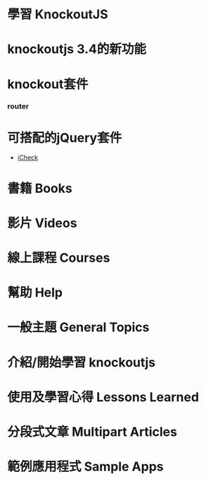 學習 KnockoutJS
===

# knockoutjs 3.4的新功能

# knockout套件

### router


# 可搭配的jQuery套件

* [iCheck](http://www.bootcss.com/p/icheck/)

# 書籍 Books

# 影片 Videos

# 線上課程 Courses

# 幫助 Help

# 一般主題 General Topics

# 介紹/開始學習 knockoutjs

# 使用及學習心得 Lessons Learned

# 分段式文章 Multipart Articles

# 範例應用程式 Sample Apps

